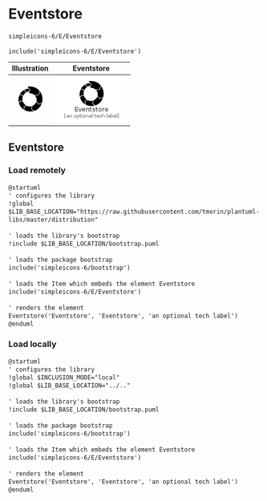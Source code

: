 # Eventstore


```text
simpleicons-6/E/Eventstore
```

```text
include('simpleicons-6/E/Eventstore')
```



| Illustration | Eventstore |
| :---: | :---: |
| ![illustration for Illustration](../../simpleicons-6/E/Eventstore.png) | ![illustration for Eventstore](../../simpleicons-6/E/Eventstore.Local.png) |




## Eventstore

### Load remotely
```plantuml
@startuml
' configures the library
!global $LIB_BASE_LOCATION="https://raw.githubusercontent.com/tmorin/plantuml-libs/master/distribution"

' loads the library's bootstrap
!include $LIB_BASE_LOCATION/bootstrap.puml

' loads the package bootstrap
include('simpleicons-6/bootstrap')

' loads the Item which embeds the element Eventstore
include('simpleicons-6/E/Eventstore')

' renders the element
Eventstore('Eventstore', 'Eventstore', 'an optional tech label')
@enduml
```

### Load locally
```plantuml
@startuml
' configures the library
!global $INCLUSION_MODE="local"
!global $LIB_BASE_LOCATION="../.."

' loads the library's bootstrap
!include $LIB_BASE_LOCATION/bootstrap.puml

' loads the package bootstrap
include('simpleicons-6/bootstrap')

' loads the Item which embeds the element Eventstore
include('simpleicons-6/E/Eventstore')

' renders the element
Eventstore('Eventstore', 'Eventstore', 'an optional tech label')
@enduml
```

